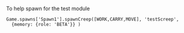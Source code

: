 
To help spawn for the test module
```
Game.spawns['Spawn1'].spawnCreep([WORK,CARRY,MOVE], 'testScreep',
  {memory: {role: 'BETA'}} )
```
